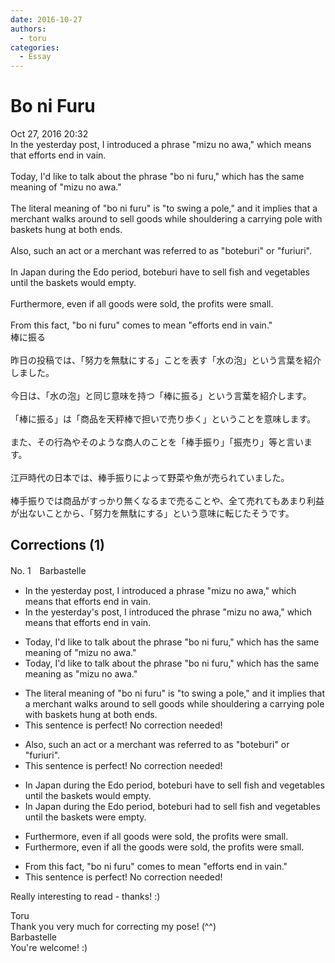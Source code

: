 ```yaml
---
date: 2016-10-27
authors:
  - toru
categories:
  - Essay
---
```


<h1 id="subject_show">Bo ni Furu</h1>
<div class="date">Oct 27, 2016 20:32</div>
<div id="post"><div id="body_show_ori">
In the yesterday post, I introduced a phrase "mizu no awa," which means that efforts end in vain.<br/><br/>Today, I'd like to talk about the phrase "bo ni furu," which has the same meaning of "mizu no awa."<br/><br/>The literal meaning of "bo ni furu" is "to swing a pole," and it implies that a merchant walks around to sell goods while shouldering a carrying pole with baskets hung at both ends.<br/><br/>Also, such an act or a merchant was referred to as "boteburi" or "furiuri".<br/><br/>In Japan during the Edo period, boteburi have to sell fish and vegetables until the baskets would empty.<br/><br/>Furthermore, even if all goods were sold, the profits were small.<br/><br/>From this fact, "bo ni furu" comes to mean "efforts end in vain."
</div></div>

<!-- more -->

<div id="post_ja"><div id="body_show_mo">
棒に振る<br/><br/>昨日の投稿では、「努力を無駄にする」ことを表す「水の泡」という言葉を紹介しました。<br/><br/>今日は、「水の泡」と同じ意味を持つ「棒に振る」という言葉を紹介します。<br/><br/>「棒に振る」は「商品を天秤棒で担いで売り歩く」ということを意味します。<br/><br/>また、その行為やそのような商人のことを「棒手振り」「振売り」等と言います。<br/><br/>江戸時代の日本では、棒手振りによって野菜や魚が売られていました。<br/><br/>棒手振りでは商品がすっかり無くなるまで売ることや、全て売れてもあまり利益が出ないことから、「努力を無駄にする」という意味に転じたそうです。
</div></div>

## Corrections (1)
<div id="block"><div class="first_name"> No. 1　<span class="just_name">Barbastelle</span></div><div id="block2">
<ul class="correction_field">
<li class="incorrect">In the yesterday post, I introduced a phrase "mizu no awa," which means that efforts end in vain.</li>
<li class="corrected correct">
In <span class="sline">the</span> yesterday<span class="f_red">'s</span> post, I introduced <span class="f_red">the</span> phrase "mizu no awa," which means that efforts end in vain.
</li>
</ul>
<ul class="correction_field">
<li class="incorrect">Today, I'd like to talk about the phrase "bo ni furu," which has the same meaning of "mizu no awa."</li>
<li class="corrected correct">
Today, I'd like to talk about the phrase "bo ni furu," which has the same meaning <span class="f_red">as </span>"mizu no awa."
</li>
</ul>
<ul class="correction_field">
<li class="incorrect">The literal meaning of "bo ni furu" is "to swing a pole," and it implies that a merchant walks around to sell goods while shouldering a carrying pole with baskets hung at both ends.</li>
<li class="corrected perfect">This sentence is perfect! No correction needed!</li>
</ul>
<ul class="correction_field">
<li class="incorrect">Also, such an act or a merchant was referred to as "boteburi" or "furiuri".</li>
<li class="corrected perfect">This sentence is perfect! No correction needed!</li>
</ul>
<ul class="correction_field">
<li class="incorrect">In Japan during the Edo period, boteburi have to sell fish and vegetables until the baskets would empty.</li>
<li class="corrected correct">
In Japan during the Edo period, boteburi ha<span class="f_red">d</span> to sell fish and vegetables until the baskets w<span class="f_red">ere</span> empty.
</li>
</ul>
<ul class="correction_field">
<li class="incorrect">Furthermore, even if all goods were sold, the profits were small.</li>
<li class="corrected correct">
Furthermore, even if all <span class="f_red">the </span>goods were sold, the profits were small.
</li>
</ul>
<ul class="correction_field">
<li class="incorrect">From this fact, "bo ni furu" comes to mean "efforts end in vain."</li>
<li class="corrected perfect">This sentence is perfect! No correction needed!</li>
</ul>
<p class="comment_small">
 Really interesting to read - thanks! :)
</p>

</div><div class="name"><span class="just_name">Toru</span><br>
Thank you very much for correcting my pose! (^^)
</div>
<div class="name"><span class="just_name">Barbastelle</span><br>
You're welcome! :)<br/>
</div>
</div>
